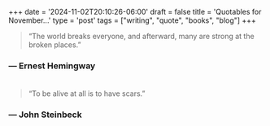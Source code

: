 +++
date = '2024-11-02T20:10:26-06:00'
draft = false
title = 'Quotables for November...'
type = 'post'
tags = ["writing", "quote", "books", "blog"]
+++


>“The world breaks everyone, and afterward, many are strong at the broken places.”

### — Ernest Hemingway <br /> <br />


>“To be alive at all is to have scars.”

### — John Steinbeck
